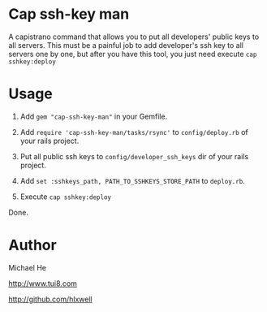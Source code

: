 Cap ssh-key man
===============

A capistrano command that allows you to put all developers' public keys to all servers.
This must be a painful job to add developer's ssh key to all servers one by one,
but after you have this tool, you just need execute `cap sshkey:deploy`

Usage
=====

1. Add `gem "cap-ssh-key-man"` in your Gemfile.

2. Add `require 'cap-ssh-key-man/tasks/rsync'` to `config/deploy.rb` of your rails project.

3. Put all public ssh keys to `config/developer_ssh_keys` dir of your rails project.

4. Add `set :sshkeys_path, PATH_TO_SSHKEYS_STORE_PATH` to `deploy.rb`.

5. Execute `cap sshkey:deploy`

Done.

Author
======
Michael He

http://www.tui8.com

http://github.com/hlxwell